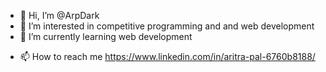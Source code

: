 - 👋 Hi, I’m @ArpDark
- 👀 I’m interested in competitive programming and and  web development 
- 🌱 I’m currently learning web development
<!-- - 💞️ I’m looking to collaborate on ... -->
- 📫 How to reach me https://www.linkedin.com/in/aritra-pal-6760b8188/

<!---
ArpDark/ArpDark is a ✨ special ✨ repository because its `README.md` (this file) appears on your GitHub profile.
You can click the Preview link to take a look at your changes.
--->
